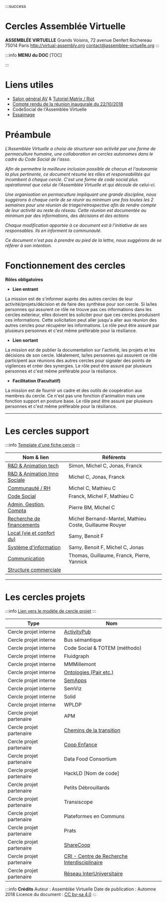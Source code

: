 :::success
# Cercles Assemblée Virtuelle

**ASSEMBLÉE VIRTUELLE**
Grands Voisins, 
72 avenue Denfert Rochereau 
75014 Paris
http://virtual-assembly.org
contact@assemblee-virtuelle.org
:::

:::info
**MENU du DOC**
[TOC]

:::


# Liens utiles
* [Salon général AV](https://riot.im/app/#/room/#general:matrix.virtual-assembly.org) &  [Tutoriel Matrix / Riot](https://hackmd.lescommuns.org/GzCs4TgUwYwWlAZgOwDM4BYCGATRcsoocCsJkAORQ4VGVIA=?view)
* [Compte rendu de la réunion inaugurale du 22/10/2018](https://hackmd.lescommuns.org/MbCGwBlATAmBaAZrA7AU3gFgGzYJzwAc2aE80wmwAjJobNqAEYDMQA==?view#)
* CodeSocial de l'Assemblée Virtuelle
* [Essaimage](https://hackmd.io/Hn7YfL16Su23DifI7k1lBQ)

# Préambule 
*L'Assemblée Virtuelle a choisi de structurer son activité par une forme de permaculture humaine, une collaboration en cercles autonomes dans le cadre du Code Social de l'asso.*

*Afin de permettre la meilleure inclusion possible de chacun et l'autonomie la plus pertinente, ce document résume les rôles et responsabilités qui incombent à chaque cercle. C'est une forme de code social plus opérationnel que celui de l'Assemblée Virtuelle et qui découle de celui-ci.*

*Une organisation en permacutlure impliquant une grande discipline, nous suggérons à chaque cerle de se réunir au minimum une fois toutes les 2 semaines pour une réunion de triage/retrospective afin de rendre compte de leur activité au reste du réseau. Cette réunion est documentée au minimum par des informations, des décisions et des actions*

*Chaque modification apportée à ce document est à l'initiative de ses responsables. Ils en informent la communauté.*

*Ce document n'est pas à prendre au pied de la lettre, nous suggérons de se référer à son intention.*


# Fonctionnement des cercles
**Rôles obligatoires**
* **Lien entrant**

La mission est de s'informer auprès des autres cercles de leur activité/projets/décision et de faire des synthèse pour son cercle. 
Si la/les personnes qui assurent ce rôle ne trouve pas ces informations dans les cercles exterieur, elles doivent les soliciter pour que ces cercles produisent ces informations. 
Cette solicitation peut aller jusqu'a aller aux réunion des autres cercles pour récupérer les informations. 
Le rôle peut être assuré par plusieurs personnes et c'est même préférable pour la résiliance.
* **Lien sortant**

La mission est de publier la documentation sur l'activité, les projets et les décisions de son cercle. 
Idéalement, la/les personnes qui assurent ce rôle participent aux réunions des autres cercles pour signaler des points de vigilences et créer des synergies. 
Le rôle peut être assuré par plusieurs personnes et c'est même préférable pour la résiliance.
* **Facilitation (Facultatif)**

La mission est de fournir un cadre et des outils de coopération aux membres du cercle. 
Ce n'est pas une fonction d'animation mais une fonction support en posture base.
Le rôle peut être assuré par plusieurs personnes et c'est même préférable pour la résiliance.

-----

# Les cercles support

:::info
[Template d'une fiche cercle](https://hackmd.lescommuns.org/s/rycxZ6WhX#)
:::

| Nom & lien |Référents|
| --------|------|
|[R&D & Animation tech](https://hackmd.lescommuns.org/CYQwpgRgHArATAMwLTAJxgMZICwgSJEGAZgEYkpsNsFUJUAGGIoA?both)|Simon, Michel C, Jonas, Franck|
|[R&D & Animation Inno Sociale](https://hackmd.lescommuns.org/MYdgzCwEZgrAtATgCwAYBm9nPQDngIbAAmAbEgEymrE3F7KlA===?both)|Michel C, Jonas, Franck|
|[Communauté / RH](https://hackmd.lescommuns.org/MYDgLAjA7AnATANgLQggEwGZLHDUUQCsyUIaIUGFApgAxoDMQA==#)|Michel C, Mathieu C|
|[Code Social](https://hackmd.lescommuns.org/IwTgZgpgRsAMBMBaGYDGiAswCsZEEMN4ATRAdjH1hBEJAGZ8A2IA#)|Franck, Michel F, Mathieu C|
|[Admin, Gestion, Compta](https://hackmd.lescommuns.org/MwdgrARiIEwIYFowgCwA4ErMDcCceAjAniigGwCmADITmACZpA==#)|Pierre BM, Michel C|
|[Recherche de financements](https://hackmd.lescommuns.org/AwDghiBMAsYCYFoBGBjEBGB0CsJFMhWCwwDMBTATjgGZz1LIg===?both)|Michel Bernand-Mantel, Mathieu Coste, Guillaume Rouyer
|[Local (vie et confort du)](https://hackmd.lescommuns.org/KwJgRgbAZgjAxgQwLQIAwBN1ICzAJwDsSAHAKb5LoEjFxSoHEDMIMQA=#)|Samy, Benoit F|
|[Système d'information](https://hackmd.lescommuns.org/GwDgZsCcCM4LQEMBMAWMcUAZgLiBkSeSYYAJtGGgKzABGQA=#)|Samy, Benoit F, Michel C, Jonas|
|[Communication](https://hackmd.lescommuns.org/OwFgDAbATKBmC0wCcUCs8RLFeBDJw6ARjABykSwDGAzDRACZA===#)|Thomas, Guillaume, Franck, Pierre, Yannick|
|[Structure commerciale](https://hackmd.lescommuns.org/AwTgbATAplEIwFoDGSBGYEBYCsB2RAHAIYBmECcJuEmIqcEIwBQA#) |

----

# Les cercles projets

:::info
[Lien vers le modèle de cercle projet](https://hackmd.lescommuns.org/GzDsGNgEwDgVgLQFMYBYBGDVwIyPZAMxagAM4AZjlKegcEA=#)
:::


|Type|Nom|
|-----|-----|
|Cercle projet interne|[ActivityPub](https://hackmd.io/EOijwhVaQ_Gy83O9KIwyLg)|
|Cercle projet interne|Bus sémantique|
|Cercle projet interne|Code Social & TOTEM (méthodo)|
|Cercle projet interne|Fluidgraph|
|Cercle projet interne|MMMillemont|
|Cercle projet interne|[Ontologies (Pair etc.)](https://hackmd.lescommuns.org/IYRg7MYGwKYEwFoBmAOARgYwQFhTAnAsAAwDMaCxuKcpM8U2aQA=#)|
|Cercle projet interne|[SemApps](https://hackmd.lescommuns.org/EwZgrAnBCMBsAMBaAxgMxMxAWMyCGiARgOwAmmYpxhexYsshAHIUA===#)|
|Cercle projet interne|SemViz|
|Cercle projet interne|Solid|
|Cercle projet interne|WPLDP|
|Cercle projet partenaire|APM|
|Cercle projet partenaire|[Chemins de la transition](https://hackmd.lescommuns.org/JwIwzALAJg7DDGBaeBTKA2R0AMxEA4VskoBDbCMUiGgMwlqA?both#enjeux-maitres)|
|Cercle projet partenaire|[Coop Enfance](https://hackmd.lescommuns.org/IwdgJgLADMCGDMBaARiAxgU0RAbADgCZFZgAzWRA5MPeZHATgLGTSA==#)|
|Cercle projet partenaire|Data Food Consortium|
|Cercle projet partenaire|HackLD [Nom de code]|
|Cercle projet partenaire|Petits Débrouillards|
|Cercle projet partenaire|Transiscope|
|Cercle projet partenaire|Plateformes en Communs|
|Cercle projet partenaire|Prats|
|Cercle projet partenaire|[ShareCoop](https://hackmd.lescommuns.org/MYFghgDAnAbJC0EBGBmF8QoBzHlFMAjPAGYkCmJAJiFiQOwQwlA=?view#)|
|Cercle projet partenaire|[CRI - Centre de Recherche Interdisciplinaire](https://hackmd.lescommuns.org/CwQwTARgJgHAZgZgLSgMZhQgpgBiTYHAViRAEYEzYIdU4yBOIA==#)|
|Cercle projet partenaire|[Réseau InterUniversitaire](https://hackmd.lescommuns.org/AwFgjAhsAcIGYFoDsATF0EhBMCICYA2AVgWhQFMV54Cxog==#)|

:::info
**Crédits**
Auteur : Assemblée Virtuelle 
Date de publication : Automne 2018
Licence du document : [CC by-sa 4.0](https://creativecommons.org/licenses/by-sa/4.0/) 
:::

